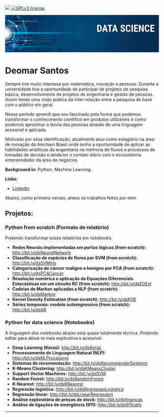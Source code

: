 [![](https://img.shields.io/badge/python-3.7+-blue.svg)](https://www.python.org/downloads/release/python-365/) [![GPLv3 license](https://img.shields.io/badge/License-GPLv3-blue.svg)](http://perso.crans.org/besson/LICENSE.html)

<p align="center">
  <img src="banner.png" >
</p>

# Deomar Santos
<!--- <sub>*Lead Data Scientist* at Space Operations Center</sub> --->

Sempre tive muito interesse por matemática, inovação e pessoas. Durante a universidade tive a oportunidade de participar de projetos de pesquisa básica, desenvolvimento de projetos de engenharia e gestão de pessoas. Assim tendo uma visão prática da inter-relação entre a pesquisa de base com o público em geral.

Nesse período aprendi que sou fascinado pela forma que podemos transformar o conhecimento científico em produtos utilizáveis e como podemos aproximar a teoria das pessoas através de uma linguagem acessível e aplicada.

Motivado por essa identificação, atualmente atuo como estagiário na área de inovação da Amcham Brasil onde tenho a oportunidade de aplicar as habilidades analíticas da engenharia na melhoria de fluxos e processos de tomadas de decisão e ainda ter o contato diário com o ecossistema empreendedor da área de negócios. 

**Background in:** Python, Machine Learning.

**Links:**
* [LinkedIn](https://www.linkedin.com/in/deomar-santos-da-silva-junior-213903197/)

Abaixo, como primeira versão, anexo os trabalhos feitos por mim.

## Projetos:

### Python from scratch (Formato de relatório)
Pretendo transformar esses relatórios em notebooks.

* **Redes Neurais implementadas em portas lógicas (from scratch):** http://bit.ly/dsNeuralNetwork
* **Classificação de espécies de flores por SVM (from scratch):** http://bit.ly/dsSVMIris
* **Categorização de câncer maligno e benigno por PCA (from scratch):** http://bit.ly/dsPCACancer
* **Resolução numérica e aplicação da Equações Diferenciais Estocásticas em um circuito RC (from scratch):** http://bit.ly/dsEDEst
* **Cadeias de Markov aplicadas a NLP (from scratch):** http://bit.ly/dsMarkov
* **Kernel Density Estimation (from scratch):** http://bit.ly/dsKDE
* **Séries temporais: modelo autoregressivo (from scratch):** http://bit.ly/dsAR


### Python for data science (Notebooks)
A linguagem dos notebooks abaixo está quase totalmente técnica. Pretendo editar para deixá-la mais explicativa e acessível.
* **Deep Learning (Keras):** http://bit.ly/dsKeras
* **Processamento de Linguagem Natural (NLP):** http://bit.ly/dsNLProcessing
* **Sistemas de recomendação:** http://bit.ly/dsRecommenderSystems
* **K-Means Clustering:** http://bit.ly/dsKMeansCluster
* **Support Vector Machines:** http://bit.ly/dsSVM
* **Random Forest:** http://bit.ly/dsRandomForest
* **K-Nearest:** http://bit.ly/dsKNearest
* **Regressão logística:** http://bit.ly/dsRegressaoLogistica
* **Regressão linear:** http://bit.ly/dsLinearRegression
* **Análise exploratória de preços de stock:** http://bit.ly/dsfinancas
* **Análise de ligações de emergência (911):** http://bit.ly/ds911calls
<!---
 * **Como usar o Histograma para Data Science:** https://bit.ly/2L2cMwy
* **Como Implementar Regressão Linear com Python:** https://bit.ly/2Li5pzY
* **Data Science: Investigando o naufrágio do Titanic:** https://bit.ly/2Ubr5SH
* **Como Tratar Dados Ausentes com Pandas:** https://bit.ly/31KWSMN
* **XGBoost: aprenda este algoritmo de Machine Learning em Python:** https://bit.ly/2UbRhws
* **Como criar uma Wordcloud em Python:** https://bit.ly/2OxsphM
* **Como lidar com dados desbalanceados:** https://bit.ly/2ZlaNsV
--->
---




